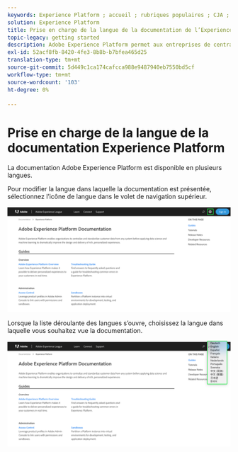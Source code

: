 ```yaml
---
keywords: Experience Platform ; accueil ; rubriques populaires ; CJA ; analyse de parcours ; analyse de parcours client ; orchestration de campagne ; orchestration ; parcours client ; parcours ; orchestration de parcours ; capacité ; région
solution: Experience Platform
title: Prise en charge de la langue de la documentation de l’Experience Platform
topic-legacy: getting started
description: Adobe Experience Platform permet aux entreprises de centraliser et de standardiser les données client avant d'appliquer la science des données et l'apprentissage automatique pour améliorer considérablement la conception et la diffusion d'expériences riches et personnalisées.
exl-id: 52acf8fb-8420-4fe3-8b8b-b7bfea465d25
translation-type: tm+mt
source-git-commit: 5d449c1ca174cafcca988e9487940eb7550bd5cf
workflow-type: tm+mt
source-wordcount: '103'
ht-degree: 0%

---
```


# Prise en charge de la langue de la documentation Experience Platform

La documentation Adobe Experience Platform est disponible en plusieurs langues.

Pour modifier la langue dans laquelle la documentation est présentée, sélectionnez l’icône de langue dans le volet de navigation supérieur.

![](../images/overview/documentation-language.png)

Lorsque la liste déroulante des langues s’ouvre, choisissez la langue dans laquelle vous souhaitez vue la documentation.

![](../images/overview/documentation-language-select.png)
